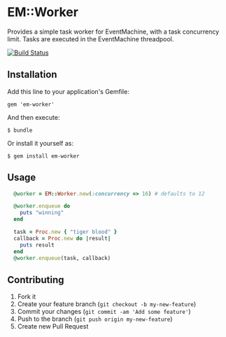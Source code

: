 # EM::Worker

Provides a simple task worker for EventMachine, with a task concurrency limit. Tasks are executed in the EventMachine threadpool.

[![Build Status](https://secure.travis-ci.org/portertech/em-worker.png)](https://travis-ci.org/portertech/em-worker)

## Installation

Add this line to your application's Gemfile:

    gem 'em-worker'

And then execute:

    $ bundle

Or install it yourself as:

    $ gem install em-worker

## Usage

``` ruby
  @worker = EM::Worker.new(:concurrency => 16) # defaults to 12

  @worker.enqueue do
    puts "winning"
  end

  task = Proc.new { "tiger blood" }
  callback = Proc.new do |result|
    puts result
  end
  @worker.enqueue(task, callback)
```

## Contributing

1. Fork it
2. Create your feature branch (`git checkout -b my-new-feature`)
3. Commit your changes (`git commit -am 'Add some feature'`)
4. Push to the branch (`git push origin my-new-feature`)
5. Create new Pull Request
